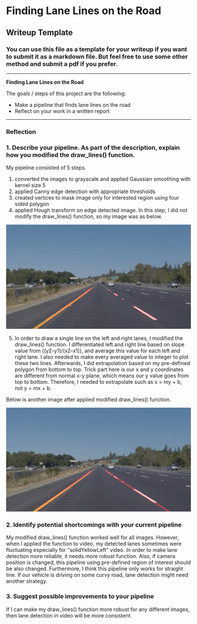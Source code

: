 # **Finding Lane Lines on the Road** 

## Writeup Template

### You can use this file as a template for your writeup if you want to submit it as a markdown file. But feel free to use some other method and submit a pdf if you prefer.

---

**Finding Lane Lines on the Road**

The goals / steps of this project are the following:
* Make a pipeline that finds lane lines on the road
* Reflect on your work in a written report


[//]: # (Image References)

[image1]: ./test_images_output/solidYellowLeft.jpg "solidYellowLeft"
[image2]: ./test_images_output/solidYellowLeft_rev.jpg "solidYellowLeft"

---

### Reflection

### 1. Describe your pipeline. As part of the description, explain how you modified the draw_lines() function.

My pipeline consisted of 5 steps. 
1. converted the images to grayscale and applied Gaussian smoothing with kernel size 5
2. applied Canny edge detection with appropriate thresholds
3. created vertices to mask image only for interested region using four sided polygon
4. applied Hough transform on edge detected image. In this step, I did not modify the draw_lines() function, so my image was as below.

![alt text][image1]

5. In order to draw a single line on the left and right lanes, I modified the draw_lines() function.
I differentiated left and right line based on slope value from ((y2-y1)/(x2-x1)), and average this value for each left and right lane.
I also needed to make every averaged value to integer to plot these two lines. Afterwards, I did extrapolation based on my pre-defined polygon from bottom to top. Trick part here is our x and y coordinates are different from normal x-y plane, which means our y value goes from top to bottom. Therefore, I needed to extrapolate such as x = my + b, not y = mx + b.

Below is another image after applied modified draw_lines() function.

![alt text][image2]


### 2. Identify potential shortcomings with your current pipeline

My modified draw_lines() function worked well for all images. However, when I applied the function to video, my detected lanes sometimes were fluctuating especially for "solidYellowLeft" video. In order to make lane detection more reliable, it needs more robust function.
Also, if camera position is changed, this pipeline using pre-defined region of interest should be also changed.
Furthermore, I think this pipeline only works for straight line. If our vehicle is driving on some curvy road, lane detection might need another strategy.


### 3. Suggest possible improvements to your pipeline

If I can make my draw_lines() function more robust for any different images, then lane detection in video will be more consistent.
